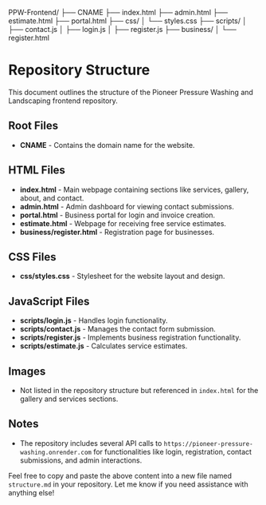 PPW-Frontend/
├── CNAME
├── index.html
├── admin.html
├── estimate.html
├── portal.html
├── css/
│   └── styles.css
├── scripts/
│   ├── contact.js
│   ├── login.js
│   ├── register.js
├── business/
│   └── register.html


# Repository Structure

This document outlines the structure of the Pioneer Pressure Washing and Landscaping frontend repository.

## Root Files
- **CNAME** - Contains the domain name for the website.

## HTML Files
- **index.html** - Main webpage containing sections like services, gallery, about, and contact.
- **admin.html** - Admin dashboard for viewing contact submissions.
- **portal.html** - Business portal for login and invoice creation.
- **estimate.html** - Webpage for receiving free service estimates.
- **business/register.html** - Registration page for businesses.

## CSS Files
- **css/styles.css** - Stylesheet for the website layout and design.

## JavaScript Files
- **scripts/login.js** - Handles login functionality.
- **scripts/contact.js** - Manages the contact form submission.
- **scripts/register.js** - Implements business registration functionality.
- **scripts/estimate.js** - Calculates service estimates.

## Images
- Not listed in the repository structure but referenced in `index.html` for the gallery and services sections.

## Notes
- The repository includes several API calls to `https://pioneer-pressure-washing.onrender.com` for functionalities like login, registration, contact submissions, and admin interactions.

Feel free to copy and paste the above content into a new file named `structure.md` in your repository. Let me know if you need assistance with anything else!
